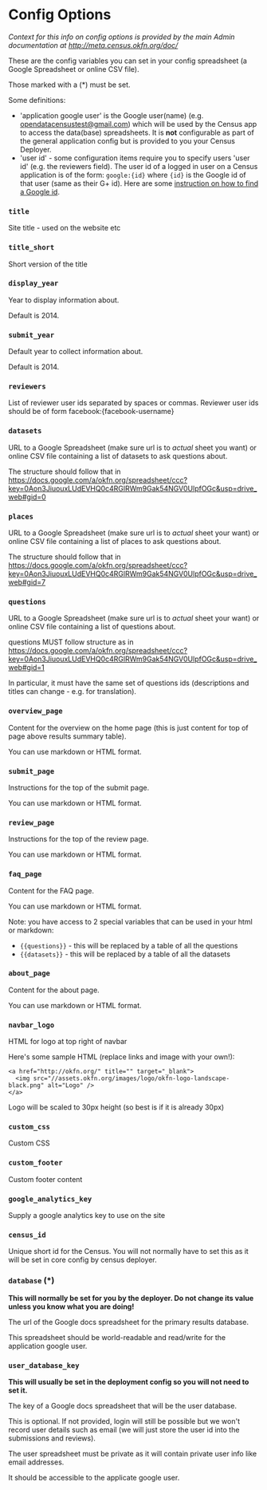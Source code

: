 # Config Options

*Context for this info on config options is provided by the main Admin
documentation at <http://meta.census.okfn.org/doc/>*

These are the config variables you can set in your config spreadsheet
(a Google Spreadsheet or online CSV file).

Those marked with a (*) must be set.

Some definitions:

* 'application google user' is the Google user(name) (e.g.
  opendatacensustest@gmail.com) which will be used by the Census app to access
  the data(base) spreadsheets. It is **not** configurable as part of the
  general application config but is provided to you your Census Deployer.
* 'user id' - some configuration items require you to specify users 'user id'
  (e.g. the reviewers field). The user id of a logged in user on a Census
  application is of the form: `google:{id}` where `{id}` is the Google id of
  that user (same as their G+ id). Here are some [instruction on how to find a
  Google id][find-g-id].

[find-g-id]: http://ansonalex.com/google-plus/how-do-i-find-my-google-plus-user-id-google/

### `title`

Site title - used on the website etc

### `title_short`

Short version of the title

### `display_year`

Year to display information about.

Default is 2014.

### `submit_year`

Default year to collect information about.

Default is 2014.

### `reviewers`

List of reviewer user ids separated by spaces or commas. Reviewer user ids should be of form facebook:{facebook-username}

### `datasets`

URL to a Google Spreadsheet (make sure url is to *actual* sheet you want) or
online CSV file containing a list of datasets to ask questions about.

The structure should follow that in
https://docs.google.com/a/okfn.org/spreadsheet/ccc?key=0Aon3JiuouxLUdEVHQ0c4RGlRWm9Gak54NGV0UlpfOGc&usp=drive_web#gid=0

### `places`

URL to a Google Spreadsheet (make sure url is to *actual* sheet your want) or
online CSV file containing a list of places to ask questions about.

The structure should follow that in
https://docs.google.com/a/okfn.org/spreadsheet/ccc?key=0Aon3JiuouxLUdEVHQ0c4RGlRWm9Gak54NGV0UlpfOGc&usp=drive_web#gid=7

### `questions`

URL to a Google Spreadsheet (make sure url is to *actual* sheet your want) or
online CSV file containing a list of questions about.

questions MUST follow structure as in
https://docs.google.com/a/okfn.org/spreadsheet/ccc?key=0Aon3JiuouxLUdEVHQ0c4RGlRWm9Gak54NGV0UlpfOGc&usp=drive_web#gid=1

In particular, it must have the same set of questions ids (descriptions and
titles can change - e.g. for translation).

### `overview_page`

Content for the overview on the home page (this is just content for top of page above results summary table).

You can use markdown or HTML format.

### `submit_page`

Instructions for the top of the submit page.

You can use markdown or HTML format.

### `review_page`

Instructions for the top of the review page.

You can use markdown or HTML format.

### `faq_page`

Content for the FAQ page.

You can use markdown or HTML format.

Note: you have access to 2 special variables that can be used in your html or markdown:

* `{{questions}}` - this will be replaced by a table of all the questions
* `{{datasets}}` - this will be replaced by a table of all the datasets

### `about_page`

Content for the about page.

You can use markdown or HTML format.

### `navbar_logo`

HTML for logo at top right of navbar

Here's some sample HTML (replace links and image with your own!):

    <a href="http://okfn.org/" title="" target="_blank">
      <img src="//assets.okfn.org/images/logo/okfn-logo-landscape-black.png" alt="Logo" />
    </a>

Logo will be scaled to 30px height (so best is if it is already 30px)

### `custom_css`

Custom CSS

### `custom_footer`

Custom footer content

### `google_analytics_key`

Supply a google analytics key to use on the site

### `census_id`

Unique short id for the Census. You will not normally have to set this as it
will be set in core config by census deployer.

### `database` (*)

**This will normally be set for you by the deployer. Do not change its value
unless you know what you are doing!**

The url of the Google docs spreadsheet for the primary results database.

This spreadsheet should be world-readable and read/write for the application
google user.

### `user_database_key`

**This will usually be set in the deployment config so you will not need to set
it.**

The key of a Google docs spreadsheet that will be the user database.

This is optional. If not provided, login will still be possible but we won't
record user details such as email (we will just store the user id into the
submissions and reviews).

The user spreadsheet must be private as it will contain private user info like
email addresses.

It should be accessible to the applicate google user.
